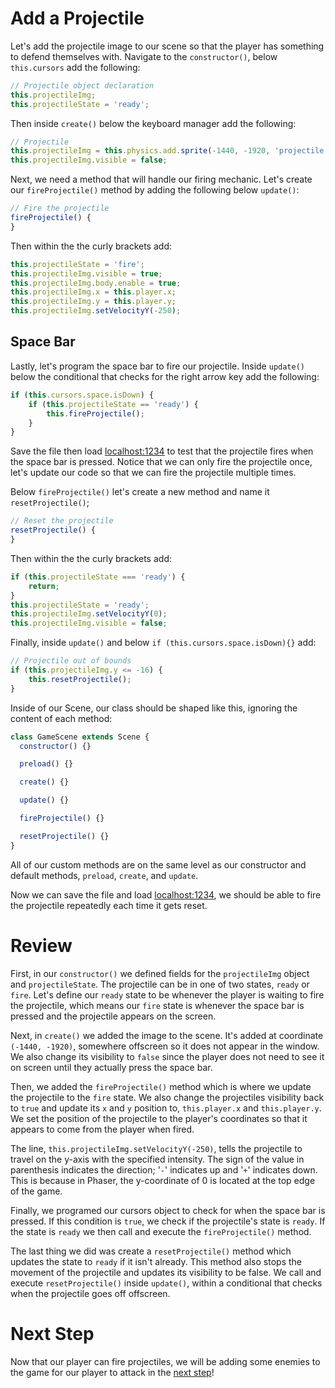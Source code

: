 # Add a Projectile

Let's add the projectile image to our scene so that the player has something to defend themselves with. Navigate to the `constructor()`, below `this.cursors` add the following:

```js
// Projectile object declaration
this.projectileImg;
this.projectileState = 'ready';
```

Then inside `create()` below the keyboard manager add the following:

```js
// Projectile
this.projectileImg = this.physics.add.sprite(-1440, -1920, 'projectile');
this.projectileImg.visible = false;
```

Next, we need a method that will handle our firing mechanic. Let's create our `fireProjectile()` method by adding the following below `update()`:

```js
// Fire the projectile
fireProjectile() {
}
```

Then within the the curly brackets add:

```js
this.projectileState = 'fire';
this.projectileImg.visible = true;
this.projectileImg.body.enable = true;
this.projectileImg.x = this.player.x;
this.projectileImg.y = this.player.y;
this.projectileImg.setVelocityY(-250);
```

## Space Bar

Lastly, let's program the space bar to fire our projectile. Inside `update()` below the conditional that checks for the right arrow key add the following:

```js
if (this.cursors.space.isDown) {
    if (this.projectileState == 'ready') {
        this.fireProjectile();
    }
}
```

Save the file then load [localhost:1234](http://localhost:1234) to test that the projectile fires when the space bar is pressed. Notice that we can only fire the projectile once, let's update our code so that we can fire the projectile multiple times.

Below `fireProjectile()` let's create a new method and name it `resetProjectile()`;

```js
// Reset the projectile
resetProjectile() {
}
```

Then within the the curly brackets add:

```js
if (this.projectileState === 'ready') {
    return;
}
this.projectileState = 'ready';
this.projectileImg.setVelocityY(0);
this.projectileImg.visible = false;
```

Finally, inside `update()` and below `if (this.cursors.space.isDown){}` add:

```js
// Projectile out of bounds
if (this.projectileImg.y <= -16) {
    this.resetProjectile();
}
```

Inside of our Scene, our class should be shaped like this, ignoring the content of each method:
```js
class GameScene extends Scene {
  constructor() {}

  preload() {}

  create() {}

  update() {}

  fireProjectile() {}

  resetProjectile() {}
}
```
All of our custom methods are on the same level as our constructor and default methods, `preload`, `create`, and `update`.

Now we can save the file and load [localhost:1234](http://localhost:1234), we should be able to fire the projectile repeatedly each time it gets reset.

# Review

First, in our `constructor()` we defined fields for the `projectileImg` object and `projectileState`. The projectile can be in one of two states, `ready` or `fire`. Let's define our `ready` state to be whenever the player is waiting to fire the projectile, which means our `fire` state is whenever the space bar is pressed and the projectile appears on the screen.

Next, in `create()` we added the image to the scene. It's added at coordinate `(-1440, -1920)`, somewhere offscreen so it does not appear  in the window. We also change its visibility to `false` since the player does not need to see it on screen until they actually press the space bar.

Then, we added the `fireProjectile()` method which is where we update the projectile to the `fire` state. We also change the projectiles visibility back to `true` and update its `x` and `y` position to, `this.player.x` and `this.player.y`. We set the position of the projectile to the player's coordinates so that it appears to come from the player when fired. 

The line, `this.projectileImg.setVelocityY(-250)`, tells the projectile to travel on the y-axis with the specified intensity. The sign of the value in parenthesis indicates the direction; '`-`' indicates up and '`+`' indicates down. This is because in Phaser, the y-coordinate of 0 is located at the top edge of the game.

Finally, we programed our cursors object to check for when the space bar is pressed. If this condition is `true`,  we check if the projectile's state is `ready`. If the state is `ready` we then call and execute the `fireProjectile()` method.

The last thing we did was create a `resetProjectile()` method which updates the state to `ready` if it isn't already. This method also stops the movement of the projectile and updates its visibility to be false. We call and execute `resetProjectile()` inside `update()`, within a conditional that checks when the projectile goes off offscreen.

# Next Step

Now that our player can fire projectiles, we will be adding some enemies to the game for our player to attack in the [next step](step10.md)!